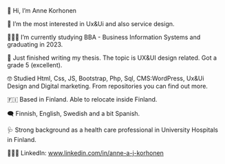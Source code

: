 👋 Hi, I’m Anne Korhonen

🤍 I’m the most interested in Ux&Ui and also service design.

👩🏻‍💻 I’m currently studying BBA - Business Information Systems and graduating in 2023.

:pencil: Just finished writing my thesis. The topic is UX&UI design related. Got a grade 5 (excellent).

🤓 Studied Html, Css, JS, Bootstrap, Php, Sql, CMS:WordPress, Ux&Ui Design and Digital marketing. From repositories you can find out more.

🇫🇮 Based in Finland. Able to relocate inside Finland.

🗨 Finnish, English, Swedish and a bit Spanish.

🩺 Strong background as a health care professional in University Hospitals in Finland.

👩🏻‍💼 LinkedIn: www.linkedin.com/in/anne-a-j-korhonen
